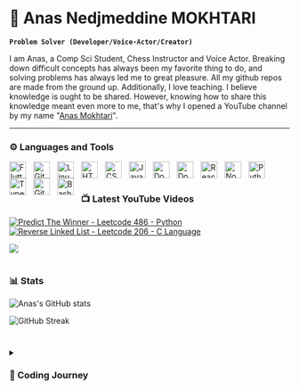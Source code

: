 # 👾 Anas Nedjmeddine MOKHTARI  

**`Problem Solver (Developer/Voice-Actor/Creator)`**

I am Anas, a Comp Sci Student, Chess Instructor and Voice Actor. Breaking down difficult concepts has always been my favorite thing to do, and solving problems has always led me to great pleasure. All my github repos are made from the ground up. Additionally, I love teaching. I believe knowledge is ought to be shared. However, knowing how to share this knowledge meant even more to me, that's why I opened a YouTube channel by my name "[Anas Mokhtari](https://www.youtube.com/@_mokhtari)".


   <!-- <p align="left">
      <a href="https://www.youtube.com/@_mokhtari?sub_confirmation=1">
         <img alt="youtube subscribers" title="Subscribe to my YouTube channel" src="https://custom-icon-badges.demolab.com/youtube/@_mokhtari?color=%23E05D44&label=SUBSCRIBE&logo=video&logoColor=white&style=for-the-badge&labelColor=CE4630"/></a> 
      <a href="https://www.youtube.com/@_mokhtari">
         <img alt="youtube views" title="YouTube views" src="https://custom-icon-badges.demolab.com/youtube/channel/views/UC2WHjPDvbE6O328n17ZGcfg?color=%23E1AD0E&logo=eye&logoColor=white&style=for-the-badge&labelColor=C79600"/></a>
      <a href="https://github.com/4nskarts?tab=followers">
         <img alt="followers" title="Follow me on Github" src="https://custom-icon-badges.demolab.com/github/followers/4nskarts?color=236ad3&labelColor=1155ba&style=for-the-badge&logo=person-add&label=Follow&logoColor=white"/></a>
      <a href="https://github.com/4nskarts?tab=repositories&sort=stargazers">
         <img alt="total stars" title="Total stars on GitHub" src="https://custom-icon-badges.demolab.com/github/stars/4nskarts?color=55960c&style=for-the-badge&labelColor=488207&logo=star"/></a>
   </p> -->

---

### ⚙️ Languages and Tools

<img align="left" alt="Flutter" width="30px" style="padding-right:10px;" src="https://cdn.jsdelivr.net/gh/devicons/devicon/icons/flutter/flutter-original.svg" />
<img align="left" alt="Git" width="30px" style="padding-right:10px;" src="https://cdn.jsdelivr.net/gh/devicons/devicon/icons/git/git-original.svg" />
<img align="left" alt="Linux" width="30px" style="padding-right:10px;" src="https://cdn.jsdelivr.net/gh/devicons/devicon/icons/linux/linux-original.svg" />
<img align="left" alt="HTML" width="30px" style="padding-right:10px;" src="https://cdn.jsdelivr.net/gh/devicons/devicon/icons/html5/html5-plain.svg" />
<img align="left" alt="CSS" width="30px" style="padding-right:10px;" src="https://cdn.jsdelivr.net/gh/devicons/devicon/icons/css3/css3-plain.svg" />
<img align="left" alt="JavaScript" width="30px" style="padding-right:10px;" src="https://cdn.jsdelivr.net/gh/devicons/devicon/icons/javascript/javascript-plain.svg" />
<img align="left" alt="Docker" width="30px" style="padding-right:10px;" src="https://cdn.jsdelivr.net/gh/devicons/devicon/icons/vscode/vscode-original.svg" />
<img align="left" alt="Docker" width="30px" style="padding-right:10px;" src="https://cdn.jsdelivr.net/gh/devicons/devicon/icons/docker/docker-original.svg" />
<img align="left" alt="React" width="30px" style="padding-right:10px;" src="https://cdn.jsdelivr.net/gh/devicons/devicon/icons/react/react-original.svg" />
<img align="left" alt="NodeJS" width="30px" style="padding-right:10px;" src="https://cdn.jsdelivr.net/gh/devicons/devicon/icons/nodejs/nodejs-original.svg" />
<img align="left" alt="Python" width="30px" style="padding-right:10px;" src="https://cdn.jsdelivr.net/gh/devicons/devicon/icons/python/python-plain.svg" />
<img align="left" alt="TypeScript" width="30px" style="padding-right:10px;" src="https://cdn.jsdelivr.net/gh/devicons/devicon/icons/typescript/typescript-plain.svg" />
<img align="left" alt="GitHub" width="30px" style="padding-right:10px;" src="https://cdn.jsdelivr.net/gh/devicons/devicon/icons/github/github-original-wordmark.svg" />
<img align="left" alt="Bash" width="30px" style="padding-right:10px;" src="https://cdn.jsdelivr.net/gh/devicons/devicon/icons/bash/bash-original.svg" />
<br />

#

### 📺 Latest YouTube Videos

<!-- BEGIN YOUTUBE-CARDS -->
[![Predict The Winner - Leetcode 486 - Python](https://ytcards.demolab.com/?id=dhHHYy8kP00&title=Predict+The+Winner+-+Leetcode+486+-+Python&lang=en&timestamp=1694886793&background_color=%230d1117&title_color=%23ffffff&stats_color=%23dedede&max_title_lines=1&width=250&border_radius=5 "Predict The Winner - Leetcode 486 - Python")](https://www.youtube.com/watch?v=dhHHYy8kP00)
[![Reverse Linked List - Leetcode 206 - C Language](https://ytcards.demolab.com/?id=uBw8xsfwnFw&title=Reverse+Linked+List+-+Leetcode+206+-+C+Language&lang=en&timestamp=1681939631&background_color=%230d1117&title_color=%23ffffff&stats_color=%23dedede&max_title_lines=1&width=250&border_radius=5 "Reverse Linked List - Leetcode 206 - C Language")](https://www.youtube.com/watch?v=uBw8xsfwnFw)
<!-- END YOUTUBE-CARDS -->

[<img src="https://custom-icon-badges.demolab.com/badge/-Subscribe%20For%20More-red?style=for-the-badge&logo=video&logoColor=white"/>](https://www.youtube.com/@_mokhtari?sub_confirmation=1)

#

### 📊 Stats

![Anas's GitHub stats](https://github-readme-stats.vercel.app/api?username=4nskarts&show_icons=true&theme=gruvbox)

![GitHub Streak](https://streak-stats.demolab.com?user=4nskarts&theme=gruvbox&border_radius=4.5)

#

<details>
 <summary><h3>🚀 Coding Journey</h3></summary>
   In my four-year journey mastering voice acting and teaching, I've become adept at understanding the unique needs of my clients and students. It's a craft I've truly mastered. Recently, my interest took an unexpected turn towards cybersecurity after an engaging podcast episode with a cybersecurity expert and observing the excitement around Capture The Flag (CTF) challenges. 
   
   This shift resonates deeply with my affinity for development and creating products. The prospect of securing digital landscapes aligns seamlessly with my passion for building and innovating. The intriguing insights from the expert conversation, the thrill of CTFs, and the fusion with my interest in development have sparked a new curiosity. Cybersecurity isn't just a pivot; it's an expansion of my expertise beyond voice modulation and education into the dynamic world of safeguarding digital landscapes. I'm eager to embark on this journey, leveraging my existing skills while embracing the challenges and opportunities that come with securing the digital frontier.

